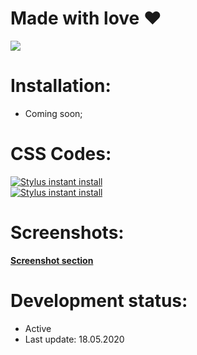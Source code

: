 # Made with love ♥

<image src="https://raw.githubusercontent.com/MadameSolette/Stylus/master/eiszeit-manager.de/screenshot-section/images/preview-thumb.png">

# Installation:
 - Coming soon;

# CSS Codes:
[![Stylus instant install](https://img.shields.io/badge/eiszeit%20manager-%20Dark%20Main%20Page%20-282828.svg?style=popout&logoColor=29FDFD&labelColor=606060&logo=Stylus)](https://raw.githubusercontent.com/MadameSolette/Stylus/master/eiszeit-manager.de/dark-buero.css)<br>
[![Stylus instant install](https://img.shields.io/badge/eiszeit%20manager-%20Dark%20Büro-282828.svg?style=popout&logoColor=29FDFD&labelColor=606060&logo=Stylus)](https://raw.githubusercontent.com/MadameSolette/Stylus/master/eiszeit-manager.de/dark-buero.css)

# Screenshots:
[**Screenshot section**](https://github.com/MadameSolette/Stylus/tree/master/eiszeit-manager.de/screenshot-section)

# Development status:
 - Active
 - Last update: 18.05.2020
